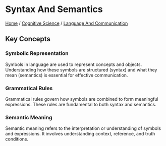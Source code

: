 # Syntax And Semantics

[Home](../../../../README.md) / [Cognitive Science](../../../../cognitive_science/README.md) / [Language And Communication](../../../cognitive_science/language_and_communication/README.md)

## Key Concepts

### Symbolic Representation

Symbols in language are used to represent concepts and objects. Understanding how these symbols are structured (syntax) and what they mean (semantics) is essential for effective communication.

### Grammatical Rules

Grammatical rules govern how symbols are combined to form meaningful expressions. These rules are fundamental to both syntax and semantics.

### Semantic Meaning

Semantic meaning refers to the interpretation or understanding of symbols and expressions. It involves understanding context, reference, and truth conditions.

